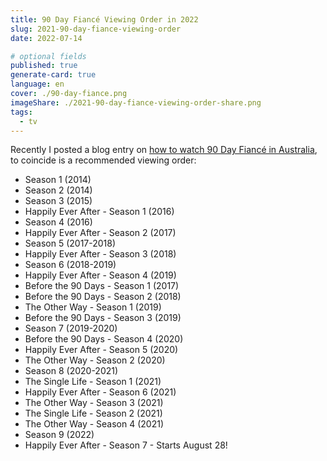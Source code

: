 ```yaml
---
title: 90 Day Fiancé Viewing Order in 2022
slug: 2021-90-day-fiance-viewing-order
date: 2022-07-14

# optional fields
published: true
generate-card: true
language: en
cover: ./90-day-fiance.png
imageShare: ./2021-90-day-fiance-viewing-order-share.png
tags:
  - tv
---
```


Recently I posted a blog entry on [how to watch 90 Day Fiancé in Australia](/how-to-watch-90-day-fiance-australia), to coincide is a recommended viewing order:

- Season 1 (2014)
- Season 2 (2014)
- Season 3 (2015)
- Happily Ever After - Season 1 (2016)
- Season 4 (2016)
- Happily Ever After - Season 2 (2017)
- Season 5 (2017-2018)
- Happily Ever After - Season 3 (2018)
- Season 6 (2018-2019)
- Happily Ever After - Season 4 (2019)
- Before the 90 Days - Season 1 (2017)
- Before the 90 Days - Season 2 (2018)
- The Other Way - Season 1 (2019)
- Before the 90 Days - Season 3 (2019)
- Season 7 (2019-2020)
- Before the 90 Days - Season 4 (2020)
- Happily Ever After - Season 5 (2020)
- The Other Way - Season 2 (2020)
- Season 8 (2020-2021)
- The Single Life - Season 1 (2021)
- Happily Ever After - Season 6 (2021)
- The Other Way - Season 3 (2021)
- The Single Life - Season 2 (2021)
- The Other Way - Season 4 (2021)
- Season 9 (2022)
- Happily Ever After - Season 7 - Starts August 28!
